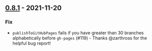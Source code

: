 ## [0.8.1](https://github.com/Kevin-Lee/sbt-github-pages/issues?utf8=%E2%9C%93&q=is%3Aissue+is%3Aclosed+-label%3Arelease+milestone%3Amilestone12) - 2021-11-20

### Fix
* `publishToGitHubPages` fails if you have greater than 30 branches alphabetically before `gh-pages` (#119) - Thanks @zarthross for the helpful bug report!
